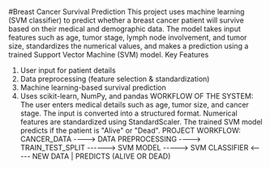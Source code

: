 #Breast Cancer Survival Prediction
This project uses machine learning (SVM classifier) to predict whether a breast cancer patient will survive based on their medical and demographic data. The model takes input features such as age, tumor stage, lymph node involvement, and tumor size, standardizes the numerical values, and makes a prediction using a trained Support Vector Machine (SVM) model.
Key Features
1) User input for patient details
2) Data preprocessing (feature selection & standardization)
3) Machine learning-based survival prediction
4) Uses scikit-learn, NumPy, and pandas
WORKFLOW OF THE SYSTEM:
The user enters medical details such as age, tumor size, and cancer stage.
The input is converted into a structured format.
Numerical features are standardized using StandardScaler.
The trained SVM model predicts if the patient is "Alive" or "Dead".
PROJECT WORKFLOW:
CANCER_DATA ----> DATA PREPROCESSING ----> TRAIN_TEST_SPLIT ------> SVM MODEL -----> SVM CLASSIFIER <----- NEW DATA
                                                                                          |
                                                                                   PREDICTS (ALIVE OR DEAD) 
